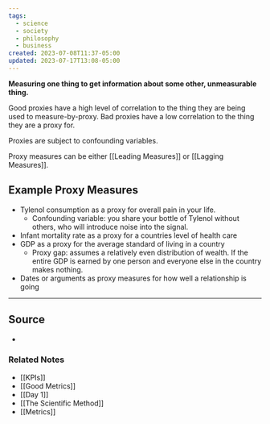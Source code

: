 ```yaml
---
tags:
  - science
  - society
  - philosophy
  - business
created: 2023-07-08T11:37-05:00
updated: 2023-07-17T13:08-05:00
---
```

**Measuring one thing to get information about some other, unmeasurable thing.**

Good proxies have a high level of correlation to the thing they are being used to measure-by-proxy. 
Bad proxies have a low correlation to the thing they are a proxy for.

Proxies are subject to confounding variables.

Proxy measures can be either [[Leading Measures]] or [[Lagging Measures]].

## Example Proxy Measures

- Tylenol consumption as a proxy for overall pain in your life.
    - Confounding variable: you share your bottle of Tylenol without others, who will introduce noise into the signal.
- Infant mortality rate as a proxy for a countries level of health care
- GDP as a proxy for the average standard of living in a country
    - Proxy gap: assumes a relatively even distribution of wealth. If the entire GDP is earned by one person and everyone else in the country makes nothing.
- Dates or arguments as proxy measures for how well a relationship is going

---

## Source
- 

### Related Notes
- [[KPIs]] 
- [[Good Metrics]] 
- [[Day 1]] 
- [[The Scientific Method]]
- [[Metrics]]